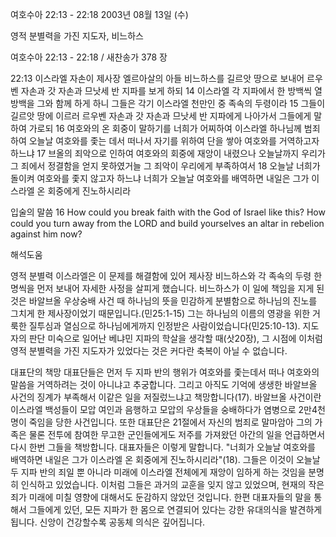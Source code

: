 여호수아 22:13 - 22:18 
2003년 08월 13일 (수)

영적 분별력을 가진 지도자, 비느하스



여호수아 22:13 - 22:18 / 새찬송가 378 장


22:13 이스라엘 자손이 제사장 엘르아살의 아들 비느하스를 길르앗 땅으로 보내어 르우벤 자손과 갓 자손과 므낫세 반 지파를 보게 하되
14 이스라엘 각 지파에서 한 방백씩 열 방백을 그와 함께 하게 하니 그들은 각기 이스라엘 천만인 중 족속의 두령이라
15 그들이 길르앗 땅에 이르러 르우벤 자손과 갓 자손과 므낫세 반 지파에게 나아가서 그들에게 말하여 가로되 
16 여호와의 온 회중이 말하기를 너희가 어찌하여 이스라엘 하나님께 범죄하여 오늘날 여호와를 좇는 데서 떠나서 자기를 위하여 단을 쌓아 여호와를 거역하고자 하느냐
17 브올의 죄악으로 인하여 여호와의 회중에 재앙이 내렸으나 오늘날까지 우리가 그 죄에서 정결함을 얻지 못하였거늘 그 죄악이 우리에게 부족하여서
18 오늘날 너희가 돌이켜 여호와를 좇지 않고자 하느냐 너희가 오늘날 여호와를 배역하면 내일은 그가 이스라엘 온 회중에게 진노하시리라

입술의 말씀
16 How could you break faith with the God of Israel like this?  How could you turn away from the LORD and build yourselves an altar in rebelion against him now?

해석도움





영적 분별력
이스라엘은 이 문제를 해결함에 있어 제사장 비느하스와 각 족속의 두령 한 명씩을 먼저 보내어 자세한 사정을 살피게 했습니다.  비느하스가 이 일에 책임을 지게 된 것은 바알브올 우상숭배 사건 때 하나님의 뜻을 민감하게 분별함으로 하나님의 진노를 그치게 한 제사장이었기 때문입니다.(민25:1-15) 그는 하나님의 이름의 영광을 위한 거룩한 질투심과 열심으로 하나님에게까지 인정받은 사람이었습니다(민25:10-13).  지도자의 판단 미숙으로 일어난 베냐민 지파의 학살을 생각할 때(삿20장), 그 시점에 이처럼 영적 분별력을 가진 지도자가 있었다는 것은 커다란 축복이 아닐 수 없습니다.

대표단의 책망
대표단들은 먼저 두 지파 반의 행위가 여호와를 좇는데서 떠나 여호와의 말씀을 거역하려는 것이 아니냐고 추궁합니다.  그리고 아직도 기억에 생생한 바알브올 사건의 징계가 부족해서 이같은 일을 저질렀느냐고 책망합니다(17).  바알브올 사건이란 이스라엘 백성들이 모압 여인과 음행하고 모압의 우상들을 숭배하다가 염병으로 2만4천명이 죽임을 당한 사건입니다.  또한 대표단은 21절에서 자신의 범죄로 말마암아 그의 가족은 물론 전투에 참여한 무고한 군인들에게도 저주를 가져왔던 아간의 일을 언급하면서 다시 한번 그들을 책방합니다.  대표자들은 이렇게 말합니다.  "너희가 오늘날 여호와를 배역하면 내일은 그가 이스라엘 온 회중에게 진노하시리라"(18).  그들은 이것이 오늘날 두 지파 반의 죄일 뿐 아니라 미래에 이스라엘 전체에게 재앙이 임하게 하는 것임을 분명히 인식하고 있었습니다.  이처럼 그들은 과거의 교훈을 잊지 않고 있었으며, 현재의 작은 죄가 미래에 미칠 영향에 대해서도 둔감하지 않았던 것입니다.  한편 대표자들의 말을 통해서 그들에게 있던, 모든 지파가 한 몸으로 연결되어 있다는 강한 유대의식을 발견하게 됩니다.  신앙이 건강할수록 공동체 의식은 깊어집니다.